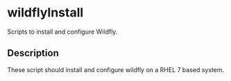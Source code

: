 # wildflyInstall
Scripts to install and configure Wildfly.

## Description
These script should install and configure wildfly on a RHEL 7 based system.
